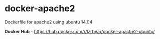 # docker-apache2
Dockerfile for apache2 using ubuntu 14.04

**Docker Hub** - https://hub.docker.com/r/lzrbear/docker-apache2-ubuntu/
